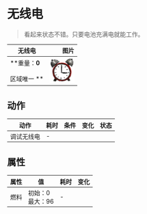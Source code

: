# 无线电  
> 看起来状态不错。只要电池充满电就能工作。  
  
  无线电  |   图片   
 ----  |  ----:   
 **重量：**0<br><br>** 区域唯一 **  |  ![](Sprite/AlarmClock.png)   
  
## 动作  
动作  |  耗时  |  条件  |  变化  |  状态  
----  |  ----  |  ----  |  ----  |  ----  
调试无线电<br>  |  -  |    |    |    
## 属性   
属性  |  值  |  耗时  |  变化  
----  |  ----  |  ----  |  ----  
燃料  |  初始：0<br>最大：96  |  -  |    
